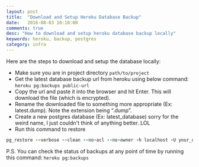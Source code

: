```yaml
---
layout: post
title:  "Download and Setup Heroku Database Backup"
date:   2016-08-03 10:18:00
comments: true
desc: "How to download and setup heroku database backup locally"
keywords: heroku, backup, postgres
category: infra
---
```


Here are the steps to download and setup the database locally:

- Make sure you are in project directory `path/to/project `
- Get the latest database backup url from heroku using below command:
`heroku pg:backups public-url`
- Copy the url and paste it into the browser and hit Enter. This will download the file (which
is encrypted).
- Rename the downloaded file to something more appropriate (Ex: latest.dump). Note the
extension being “.dump”.
- Create a new postgres database (Ex: latest_database) sorry for the weird name, I just
couldn't think of anything better. LOL
- Run this command to restore

```ruby
pg_restore --verbose --clean --no-acl --no-owner -h localhost -U your_username -d your_database_name path/to/latest.dump
```

P.S. You can check the status of backups at any point of time by running this command: `heroku pg:backups`